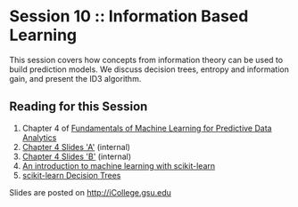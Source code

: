 # Session 10 :: Information Based Learning

This session covers how concepts from information theory can be used to build prediction models. We discuss decision trees, entropy and information gain, and present the ID3 algorithm.

## Reading for this Session


1. Chapter 4 of [Fundamentals of Machine Learning for Predictive Data Analytics](https://mitpress.mit.edu/books/fundamentals-machine-learning-predictive-data-analytics)
2. [Chapter 4 Slides 'A'](http://131.96.197.204/~pmolnar/mlbook/BookSlides_4A_Information-based_Learning.pdf) (internal)
3. [Chapter 4 Slides 'B'](http://131.96.197.204/~pmolnar/mlbook/BookSlides_4B_Information_Based_Learning.pdf) (internal)
4. [An introduction to machine learning with scikit-learn](http://scikit-learn.org/stable/tutorial/basic/tutorial.html)
5. [scikit-learn Decision Trees](http://scikit-learn.org/stable/modules/tree.html)

Slides are posted on http://iCollege.gsu.edu
